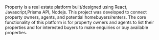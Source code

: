 Property is a real estate platform built/designed using React, Javascript,Prisma API, Nodejs. This project was developed to connect property owners, agents, and potential homebuyers/renters. The core functionality of this platform is for property owners and agents to list their properties and for interested buyers to make enquiries or buy available properties.
